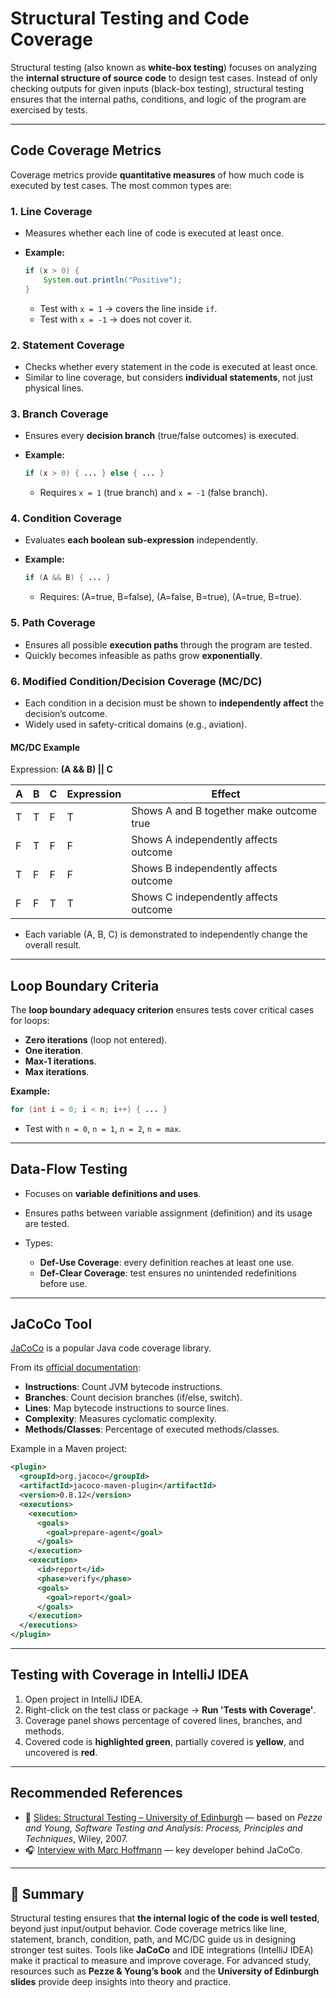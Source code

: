 # Structural Testing and Code Coverage

Structural testing (also known as **white-box testing**) focuses on analyzing the **internal structure of source code** to design test cases. Instead of only checking outputs for given inputs (black-box testing), structural testing ensures that the internal paths, conditions, and logic of the program are exercised by tests.

---

## Code Coverage Metrics

Coverage metrics provide **quantitative measures** of how much code is executed by test cases. The most common types are:

### 1. Line Coverage

* Measures whether each line of code is executed at least once.
* **Example:**

  ```java
  if (x > 0) {
      System.out.println("Positive");
  }
  ```

  * Test with `x = 1` → covers the line inside `if`.
  * Test with `x = -1` → does not cover it.

### 2. Statement Coverage

* Checks whether every statement in the code is executed at least once.
* Similar to line coverage, but considers **individual statements**, not just physical lines.

### 3. Branch Coverage

* Ensures every **decision branch** (true/false outcomes) is executed.
* **Example:**

  ```java
  if (x > 0) { ... } else { ... }
  ```

  * Requires `x = 1` (true branch) and `x = -1` (false branch).

### 4. Condition Coverage

* Evaluates **each boolean sub-expression** independently.
* **Example:**

  ```java
  if (A && B) { ... }
  ```

  * Requires: (A=true, B=false), (A=false, B=true), (A=true, B=true).

### 5. Path Coverage

* Ensures all possible **execution paths** through the program are tested.
* Quickly becomes infeasible as paths grow **exponentially**.

### 6. Modified Condition/Decision Coverage (MC/DC)

* Each condition in a decision must be shown to **independently affect** the decision’s outcome.
* Widely used in safety-critical domains (e.g., aviation).

#### MC/DC Example

Expression: **(A && B) || C**

| A | B | C | Expression | Effect                                   |
| - | - | - | ---------- | ---------------------------------------- |
| T | T | F | T          | Shows A and B together make outcome true |
| F | T | F | F          | Shows A independently affects outcome    |
| T | F | F | F          | Shows B independently affects outcome    |
| F | F | T | T          | Shows C independently affects outcome    |

* Each variable (A, B, C) is demonstrated to independently change the overall result.

---

## Loop Boundary Criteria

The **loop boundary adequacy criterion** ensures tests cover critical cases for loops:

* **Zero iterations** (loop not entered).
* **One iteration**.
* **Max-1 iterations**.
* **Max iterations**.

**Example:**

```java
for (int i = 0; i < n; i++) { ... }
```

* Test with `n = 0`, `n = 1`, `n = 2`, `n = max`.

---

## Data-Flow Testing

* Focuses on **variable definitions and uses**.
* Ensures paths between variable assignment (definition) and its usage are tested.
* Types:

  * **Def-Use Coverage**: every definition reaches at least one use.
  * **Def-Clear Coverage**: test ensures no unintended redefinitions before use.

---

## JaCoCo Tool

[JaCoCo](https://www.jacoco.org/) is a popular Java code coverage library.

From its [official documentation](https://www.jacoco.org/jacoco/trunk/doc/counters.html):

* **Instructions**: Count JVM bytecode instructions.
* **Branches**: Count decision branches (if/else, switch).
* **Lines**: Map bytecode instructions to source lines.
* **Complexity**: Measures cyclomatic complexity.
* **Methods/Classes**: Percentage of executed methods/classes.

Example in a Maven project:

```xml
<plugin>
  <groupId>org.jacoco</groupId>
  <artifactId>jacoco-maven-plugin</artifactId>
  <version>0.8.12</version>
  <executions>
    <execution>
      <goals>
        <goal>prepare-agent</goal>
      </goals>
    </execution>
    <execution>
      <id>report</id>
      <phase>verify</phase>
      <goals>
        <goal>report</goal>
      </goals>
    </execution>
  </executions>
</plugin>
```

---

## Testing with Coverage in IntelliJ IDEA

1. Open project in IntelliJ IDEA.
2. Right-click on the test class or package → **Run 'Tests with Coverage'**.
3. Coverage panel shows percentage of covered lines, branches, and methods.
4. Covered code is **highlighted green**, partially covered is **yellow**, and uncovered is **red**.

---

## Recommended References

* 📄 [Slides: Structural Testing – University of Edinburgh](http://www.inf.ed.ac.uk/teaching/courses/st/2017-18/Ch12.pdf) — based on *Pezze and Young, Software Testing and Analysis: Process, Principles and Techniques*, Wiley, 2007.
* 🎧 [Interview with Marc Hoffmann](http://www.se-radio.net/2018/05/se-radio-episode-324-marc-hoffmann-on-code-test-coverage-analysis-and-tools/) — key developer behind JaCoCo.

---

## 📌 Summary

Structural testing ensures that **the internal logic of the code is well tested**, beyond just input/output behavior. Code coverage metrics like line, statement, branch, condition, path, and MC/DC guide us in designing stronger test suites. Tools like **JaCoCo** and IDE integrations (IntelliJ IDEA) make it practical to measure and improve coverage. For advanced study, resources such as **Pezze & Young’s book** and the **University of Edinburgh slides** provide deep insights into theory and practice.
